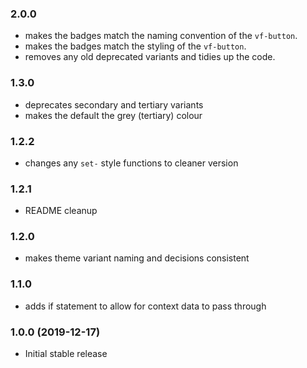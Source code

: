 ### 2.0.0

* makes the badges match the naming convention of the `vf-button`.
* makes the badges match the styling of the `vf-button`.
* removes any old deprecated variants and tidies up the code.

### 1.3.0

* deprecates secondary and tertiary variants
* makes the default the grey (tertiary) colour

### 1.2.2

* changes any `set-` style functions to cleaner version

### 1.2.1

* README cleanup

### 1.2.0

* makes theme variant naming and decisions consistent

### 1.1.0

* adds if statement to allow for context data to pass through

### 1.0.0 (2019-12-17)

* Initial stable release
